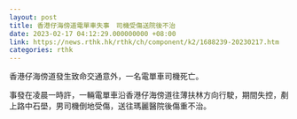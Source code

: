 ```yaml
---
layout: post
title: 香港仔海傍道電單車失事　司機受傷送院後不治
date: 2023-02-17 04:12:29.000000000 +08:00
link: https://news.rthk.hk/rthk/ch/component/k2/1688239-20230217.htm
categories: rthk
---
```


香港仔海傍道發生致命交通意外，一名電單車司機死亡。

事發在凌晨一時許，一輛電單車沿香港仔海傍道往薄扶林方向行駛，期間失控，剷上路中石壆，男司機倒地受傷，送往瑪麗醫院後傷重不治。
